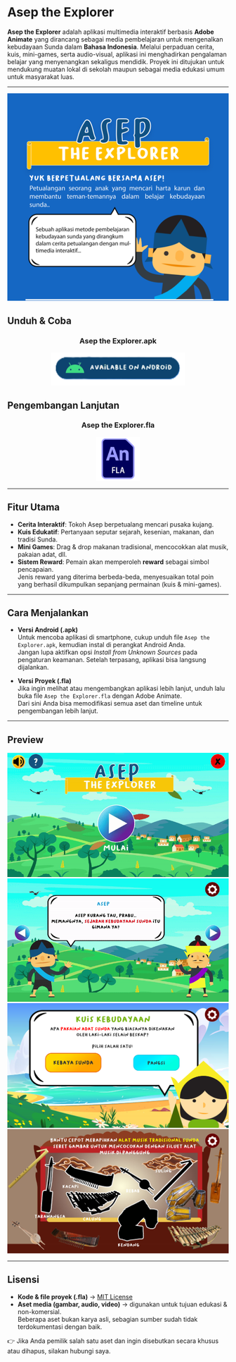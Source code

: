 # Asep the Explorer

**Asep the Explorer** adalah aplikasi multimedia interaktif berbasis **Adobe Animate** yang dirancang sebagai media pembelajaran untuk mengenalkan kebudayaan Sunda dalam **Bahasa Indonesia**. Melalui perpaduan cerita, kuis, mini-games, serta audio-visual, aplikasi ini menghadirkan pengalaman belajar yang menyenangkan sekaligus mendidik. Proyek ini ditujukan untuk mendukung muatan lokal di sekolah maupun sebagai media edukasi umum untuk masyarakat luas.

---

<div align="center">
    <img src="src/banner.png" width="auto" height="auto"/>
</div>

## Unduh & Coba

<div align="center">
<h3>Asep the Explorer.apk</h3>
  <a href="https://drive.google.com/file/d/1Do0eWDewOVX1Aw06yeTNMmj7DVvgMTiP/view?usp=sharing" target="_blank">
    <img src="src/android.png" width="auto" height="75"/>
  </a>
</div>

## Pengembangan Lanjutan

<div align="center">
<h3>Asep the Explorer.fla</h3>
  <a href="https://drive.google.com/file/d/1SKu8I6RDCKxTBvPV4zZLTPt6OxaLM03m/view?usp=sharing" target="_blank">
    <img src="src/fla.png" width="auto" height="100"/>
  </a>
</div>

---

## Fitur Utama

- **Cerita Interaktif**: Tokoh Asep berpetualang mencari pusaka kujang.
- **Kuis Edukatif**: Pertanyaan seputar sejarah, kesenian, makanan, dan tradisi Sunda.
- **Mini Games**: Drag & drop makanan tradisional, mencocokkan alat musik, pakaian adat, dll.
- **Sistem Reward**: Pemain akan memperoleh **reward** sebagai simbol pencapaian.  
  Jenis reward yang diterima berbeda-beda, menyesuaikan total poin yang berhasil dikumpulkan sepanjang permainan (kuis & mini-games).

---

## Cara Menjalankan

- **Versi Android (.apk)**  
  Untuk mencoba aplikasi di smartphone, cukup unduh file `Asep the Explorer.apk`, kemudian instal di perangkat Android Anda.  
  Jangan lupa aktifkan opsi _Install from Unknown Sources_ pada pengaturan keamanan. Setelah terpasang, aplikasi bisa langsung dijalankan.

- **Versi Proyek (.fla)**  
  Jika ingin melihat atau mengembangkan aplikasi lebih lanjut, unduh lalu buka file `Asep the Explorer.fla` dengan Adobe Animate.  
  Dari sini Anda bisa memodifikasi semua aset dan timeline untuk pengembangan lebih lanjut.

---

## Preview

![Menu Utama](/src/menu-utama.gif)
![Cerita](/src/cerita.gif)
![Kuis](/src/kuis.png)
![Mini-Games](/src/mini-games.png)

---

## Lisensi

- **Kode & file proyek (.fla)** → [MIT License](LICENSE)
- **Aset media (gambar, audio, video)** → digunakan untuk tujuan edukasi & non-komersial.  
  Beberapa aset bukan karya asli, sebagian sumber sudah tidak terdokumentasi dengan baik.

👉 Jika Anda pemilik salah satu aset dan ingin disebutkan secara khusus atau dihapus, silakan hubungi saya.
